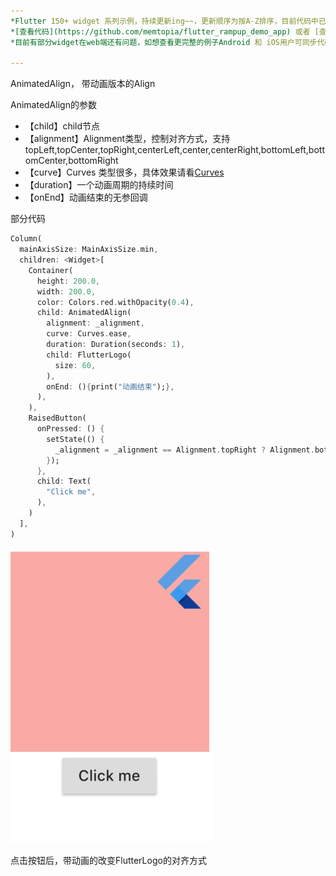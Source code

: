 ```yaml
---
*Flutter 150+ widget 系列示例，持续更新ing~~，更新顺序为按A-Z排序，目前代码中已包含150+个示例。*<br>
*[查看代码](https://github.com/memtopia/flutter_rampup_demo_app) 或者 [查看web完整示例](https://memtopia.github.io)*<br>
*目前有部分widget在web端还有问题，如想查看更完整的例子Android 和 iOS用户可同步代码后编译安装到手机上查看*

---
```



AnimatedAlign， 带动画版本的Align<br>

AnimatedAlign的参数
* 【child】child节点
* 【alignment】Alignment类型，控制对齐方式，支持topLeft,topCenter,topRight,centerLeft,center,centerRight,bottomLeft,bottomCenter,bottomRight
* 【curve】Curves 类型很多，具体效果请看[Curves](https://api.flutter-io.cn/flutter/animation/Curves-class.html)
* 【duration】一个动画周期的持续时间
* 【onEnd】动画结束的无参回调

部分代码

```dart
Column(
  mainAxisSize: MainAxisSize.min,
  children: <Widget>[
    Container(
      height: 200.0,
      width: 200.0,
      color: Colors.red.withOpacity(0.4),
      child: AnimatedAlign(
        alignment: _alignment,
        curve: Curves.ease,
        duration: Duration(seconds: 1),
        child: FlutterLogo(
          size: 60,
        ),
        onEnd: (){print("动画结束");},
      ),
    ),
    RaisedButton(
      onPressed: () {
        setState(() {
          _alignment = _alignment == Alignment.topRight ? Alignment.bottomLeft : Alignment.topRight;
        });
      },
      child: Text(
        "Click me",
      ),
    )
  ],
)

```
![Align](https://github.com/memtopia/flutter_rampup/raw/master/images/AnimatedAlign.gif)


点击按钮后，带动画的改变FlutterLogo的对齐方式
